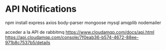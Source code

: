 # API Notifications
npm install express axios body-parser mongoose mysql amqplib nodemailer


acceder a la API de rabbitmq
https://www.cloudamqp.com/docs/api.html
https://api.cloudamqp.com/console/7f0eab36-b574-4672-88ee-971b8c7537b5/details
